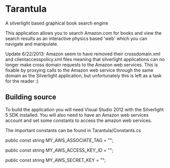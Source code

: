 Tarantula
=========

A silverlight based graphical book search engine

This application allows you to search Amazon.com for books and view the search results as an interactive physics based 'web' which you can navigate and manipulate. 

Update 6/22/2013: Amazon seem to have removed their crossdomain.xml and clientaccesspolicy.xml files meaning that silverlight applications can no longer make cross domain requests to the Amazon web services. This is fixable by proxying calls to the Amazon web service through the same domain as the Silverlight application, but unfortunately this is left as a task for the reader :)

Building source
---------------
To build the application you will need Visual Studio 2012 with the Silverlight 5 SDK installed. You will also need to have an Amazon web services account and set some constants to access the amazon web services.

The important constants can be found in Tarantula/Constants.cs

public const string MY_AWS_ASSOCIATE_TAG = "";

public const string MY_AWS_ACCESS_KEY_ID = "";

public const string MY_AWS_SECRET_KEY = "";